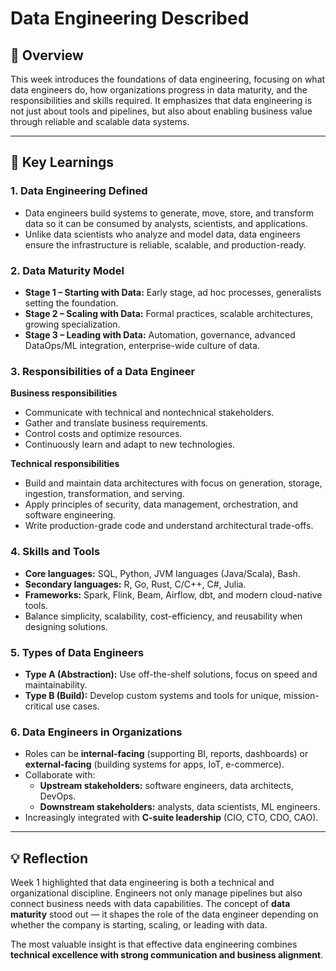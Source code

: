 # Data Engineering Described

## 📌 Overview
This week introduces the foundations of data engineering, focusing on what data engineers do, how organizations progress in data maturity, and the responsibilities and skills required. It emphasizes that data engineering is not just about tools and pipelines, but also about enabling business value through reliable and scalable data systems.

---

## 📖 Key Learnings

### 1. Data Engineering Defined
- Data engineers build systems to generate, move, store, and transform data so it can be consumed by analysts, scientists, and applications.
- Unlike data scientists who analyze and model data, data engineers ensure the infrastructure is reliable, scalable, and production-ready.

### 2. Data Maturity Model
- **Stage 1 – Starting with Data:** Early stage, ad hoc processes, generalists setting the foundation.  
- **Stage 2 – Scaling with Data:** Formal practices, scalable architectures, growing specialization.  
- **Stage 3 – Leading with Data:** Automation, governance, advanced DataOps/ML integration, enterprise-wide culture of data.  

### 3. Responsibilities of a Data Engineer
**Business responsibilities**
- Communicate with technical and nontechnical stakeholders.
- Gather and translate business requirements.
- Control costs and optimize resources.
- Continuously learn and adapt to new technologies.

**Technical responsibilities**
- Build and maintain data architectures with focus on generation, storage, ingestion, transformation, and serving.
- Apply principles of security, data management, orchestration, and software engineering.
- Write production-grade code and understand architectural trade-offs.

### 4. Skills and Tools
- **Core languages:** SQL, Python, JVM languages (Java/Scala), Bash.
- **Secondary languages:** R, Go, Rust, C/C++, C#, Julia.
- **Frameworks:** Spark, Flink, Beam, Airflow, dbt, and modern cloud-native tools.
- Balance simplicity, scalability, cost-efficiency, and reusability when designing solutions.

### 5. Types of Data Engineers
- **Type A (Abstraction):** Use off-the-shelf solutions, focus on speed and maintainability.  
- **Type B (Build):** Develop custom systems and tools for unique, mission-critical use cases.  

### 6. Data Engineers in Organizations
- Roles can be **internal-facing** (supporting BI, reports, dashboards) or **external-facing** (building systems for apps, IoT, e-commerce).  
- Collaborate with:  
  - **Upstream stakeholders:** software engineers, data architects, DevOps.  
  - **Downstream stakeholders:** analysts, data scientists, ML engineers.  
- Increasingly integrated with **C-suite leadership** (CIO, CTO, CDO, CAO).  

---

## 💡 Reflection
Week 1 highlighted that data engineering is both a technical and organizational discipline. Engineers not only manage pipelines but also connect business needs with data capabilities. The concept of **data maturity** stood out — it shapes the role of the data engineer depending on whether the company is starting, scaling, or leading with data.  

The most valuable insight is that effective data engineering combines **technical excellence with strong communication and business alignment**.
